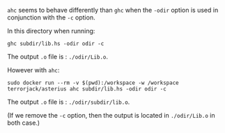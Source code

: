 `ahc` seems to behave differently than `ghc` when the `-odir` option is used in conjunction with the `-c` option.


In this directory when running:

```
ghc subdir/lib.hs -odir odir -c
```

The output `.o` file is : `./odir/Lib.o`.

However with `ahc`:

```
sudo docker run --rm -v $(pwd):/workspace -w /workspace terrorjack/asterius ahc subdir/lib.hs -odir odir -c
```

The output `.o` file is : `./odir/subdir/lib.o`.

(If we remove the `-c` option, then the output is located in `./odir/Lib.o` in both case.)
